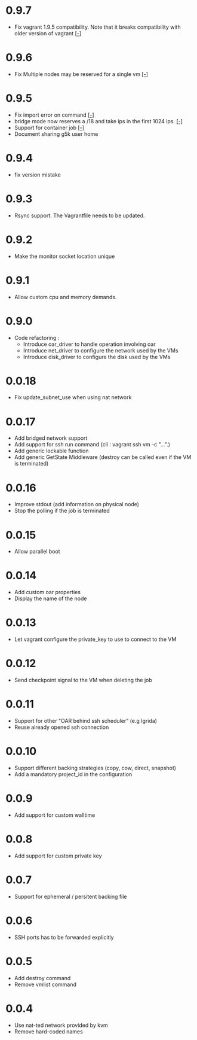 # 0.9.7

  * Fix vagrant 1.9.5 compatibility. Note that it breaks compatibility with older version of
   vagrant
    [[-]](https://github.com/msimonin/vagrant-g5k/commit/29f823c2460e03d5d93e6b2077d1af1b0d17e63b)

# 0.9.6

  * Fix Multiple nodes may be reserved for a single vm 
  [[-]](https://github.com/msimonin/vagrant-g5k/commit/c90d61ed7cdcf90dd5c903736c5153168e35a1f0)

# 0.9.5

  * Fix import error on command 
  [[-]](https://github.com/msimonin/vagrant-g5k/commit/d5b69cc48c2e38de0895498c7bf1dfe7df2fa96c)
  * bridge mode now reserves a /18 and take ips in the first 1024 ips. 
  [[-]](https://github.com/msimonin/vagrant-g5k/commit/9d7511e030cae63c6496c7c96fb713c6347dbadd)
  * Support for container job
  [[-]](https://github.com/msimonin/vagrant-g5k/commit/cf30db9324a2a5dc29b96f43372786b4c7843e53)
  * Document sharing g5k user home

# 0.9.4

  * fix version mistake 

# 0.9.3 

  * Rsync support. The Vagrantfile needs to be updated.

# 0.9.2

  * Make the monitor socket location unique

# 0.9.1

  * Allow custom cpu and memory demands.

# 0.9.0

  * Code refactoring :
    * Introduce oar_driver to handle operation involving oar
    * Introduce net_driver to configure the network used by the VMs
    * Introduce disk_driver to configure the disk used by the VMs

# 0.0.18

  * Fix update_subnet_use when using nat network

# 0.0.17

  * Add bridged network support
  * Add support for ssh run command (cli : vagrant ssh vm -c "...".)
  * Add generic lockable function
  * Add generic GetState Middleware (destroy can be called even if the VM is
  terminated)

# 0.0.16

  * Improve stdout (add information on physical node)
  * Stop the polling if the job is terminated

# 0.0.15

  * Allow parallel boot

# 0.0.14

  * Add custom oar properties
  * Display the name of the node

# 0.0.13

  * Let vagrant configure the private_key to use to connect to the VM

# 0.0.12

  * Send checkpoint signal to the VM when deleting the job

# 0.0.11

  * Support for other "OAR behind ssh scheduler" (e.g Igrida)
  * Reuse already opened ssh connection

# 0.0.10

  * Support different backing strategies (copy, cow, direct, snapshot)
  * Add a mandatory project_id in the configuration

# 0.0.9

  * Add support for custom walltime

# 0.0.8

  * Add support for custom private key

# 0.0.7

  * Support for ephemeral / persitent backing file

# 0.0.6

  * SSH ports has to be forwarded explicitly

# 0.0.5

  * Add destroy command
  * Remove vmlist command

# 0.0.4

  * Use nat-ted network provided by kvm
  * Remove hard-coded names
